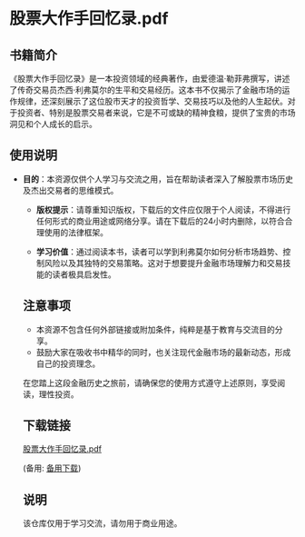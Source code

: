 # 股票大作手回忆录.pdf

## 书籍简介

《股票大作手回忆录》是一本投资领域的经典著作，由爱德温·勒菲弗撰写，讲述了传奇交易员杰西·利弗莫尔的生平和交易经历。这本书不仅揭示了金融市场的运作规律，还深刻展示了这位股市天才的投资哲学、交易技巧以及他的人生起伏。对于投资者、特别是股票交易者来说，它是不可或缺的精神食粮，提供了宝贵的市场洞见和个人成长的启示。

## 使用说明

- **目的**：本资源仅供个人学习与交流之用，旨在帮助读者深入了解股票市场历史及杰出交易者的思维模式。

  - **版权提示**：请尊重知识版权，下载后的文件应仅限于个人阅读，不得进行任何形式的商业用途或网络分享。请在下载后的24小时内删除，以符合合理使用的法律框架。

  - **学习价值**：通过阅读本书，读者可以学到利弗莫尔如何分析市场趋势、控制风险以及其独特的交易策略。这对于想要提升金融市场理解力和交易技能的读者极具启发性。

  ## 注意事项

  - 本资源不包含任何外部链接或附加条件，纯粹是基于教育与交流目的分享。
  - 鼓励大家在吸收书中精华的同时，也关注现代金融市场的最新动态，形成自己的投资理念。

  在您踏上这段金融历史之旅前，请确保您的使用方式遵守上述原则，享受阅读，理性投资。

  ## 下载链接
  [股票大作手回忆录.pdf](https://pan.quark.cn/s/59abc862ee5c) 

  (备用: [备用下载](https://pan.baidu.com/s/1LFxHjS-fHVafMtqZWWVACA?pwd=1234))

  ## 说明

  该仓库仅用于学习交流，请勿用于商业用途。

